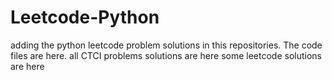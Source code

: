 # Leetcode-Python
adding the python leetcode problem solutions in this repositories. 
The code files are here.
all CTCI problems solutions are here
some leetcode solutions are here





































































































































































































































































































































































































































































































































































































































































































































































































































































































































































































































































































































































































































